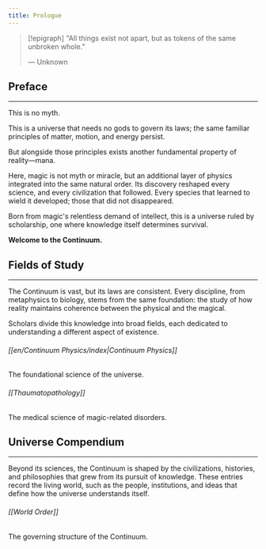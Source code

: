 ```yaml
---
title: Prologue
---
```

> [!epigraph]
> "All things exist not apart, but as tokens of the same unbroken whole."
> 
> — Unknown
## Preface
---
This is no myth. 

This is a universe that needs no gods to govern its laws; the same familiar principles of matter, motion, and energy persist.

But alongside those principles exists another fundamental property of reality—mana.

Here, magic is not myth or miracle, but an additional layer of physics integrated into the same natural order. Its discovery reshaped every science, and every civilization that followed. Every species that learned to wield it developed; those that did not disappeared. 

Born from magic's relentless demand of intellect, this is a universe ruled by scholarship, one where knowledge itself determines survival.

**Welcome to the Continuum.** 
## Fields of Study
---
The Continuum is vast, but its laws are consistent. Every discipline, from metaphysics to biology, stems from the same foundation: the study of how reality maintains coherence between the physical and the magical.

Scholars divide this knowledge into broad fields, each dedicated to understanding a different aspect of existence.
###### [[en/Continuum Physics/index|Continuum Physics]] 
The foundational science of the universe.
###### [[Thaumatopathology]]
The medical science of magic-related disorders.
## Universe Compendium
---
Beyond its sciences, the Continuum is shaped by the civilizations, histories, and philosophies that grew from its pursuit of knowledge. These entries record the living world, such as the people, institutions, and ideas that define how the universe understands itself.
###### [[World Order]]
The governing structure of the Continuum.